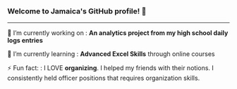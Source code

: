 ### Welcome to Jamaica's GitHub profile! 👋
---
🔭 I’m currently working on : **An analytics project from my high school daily logs entries**

🌱 I’m currently learning : **Advanced Excel Skills** through online courses

⚡ Fun fact: : I LOVE **organizing**. I helped my friends with their notions. I consistently held officer positions that requires organization skills.

<!--
**jrs-a/jrs-a** is a ✨ _special_ ✨ repository because its `README.md` (this file) appears on your GitHub profile.

Here are some ideas to get you started:

- 👯 I’m looking to collaborate on ...
- 🤔 I’m looking for help with ...
- 💬 Ask me about ...
- 📫 How to reach me: ...
- 😄 Pronouns: ...

-->
